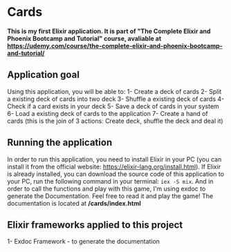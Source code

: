 # Cards

**This is my first Elixir application. It is part of "The Complete Elixir and Phoenix Bootcamp and Tutorial" course, avaliable at https://udemy.com/course/the-complete-elixir-and-phoenix-bootcamp-and-tutorial/**

## Application goal
Using this application, you will be able to:
  1- Create a deck of cards
  2- Split a existing deck of cards into two deck
  3- Shuffle a existing deck of cards
  4- Check if a card exists in your deck
  5- Save a deck of cards in your system
  6- Load a existing deck of cards to the application
  7- Create a hand of cards (this is the join of 3 actions: Create deck, shuffle the deck and deal it)
  
## Running the application
In order to run this application, you need to install Elixir in your PC (you can install it from the official website: https://elixir-lang.org/install.html).
If Elixir is already installed, you can download the source code of this application to your PC, run the following command in your terminal:
``iex -S mix``.
And in order to call the functions and play with this game, I'm using exdoc to generate the Documentation. Feel free to read it and play the game!
The documentation is located at **/cards/index.html**

## Elixir frameworks applied to this project
  1- Exdoc Framework - to generate the documentation
